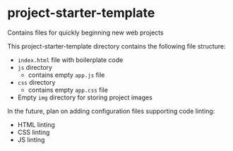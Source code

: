 # project-starter-template
Contains files for quickly beginning new web projects

This project-starter-template directory contains the following file structure:

- `index.html` file with boilerplate code
- `js` directory
  - contains empty `app.js` file
- `css` directory
  - contains empty `app.css` file
- Empty `img` directory for storing project images

In the future, plan on adding configuration files supporting code linting:
- HTML linting
- CSS linting
- JS linting
